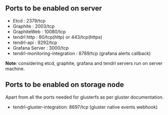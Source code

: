 
## Ports to be enabled on server
* Etcd : 2379/tcp
* Graphite : 2003/tcp
* GraphiteWeb : 10080/tcp
* tendrl http : 80/tcp(http) or 443/tcp(https)
* tendrl-api : 9292/tcp
* Grafana Server : 3000/tcp
* tendrl-monitoring-integration : 8789/tcp  (grafana alerts callback)

**Note**: considering etcd, graphite, grafana and tendrl servers run on server machine.

## Ports to be enabled on storage node
Apart from all the ports needed for glusterfs as per gluster documentation.
* tendrl-gluster-integration: 8697/tcp (gluster native events webhook)